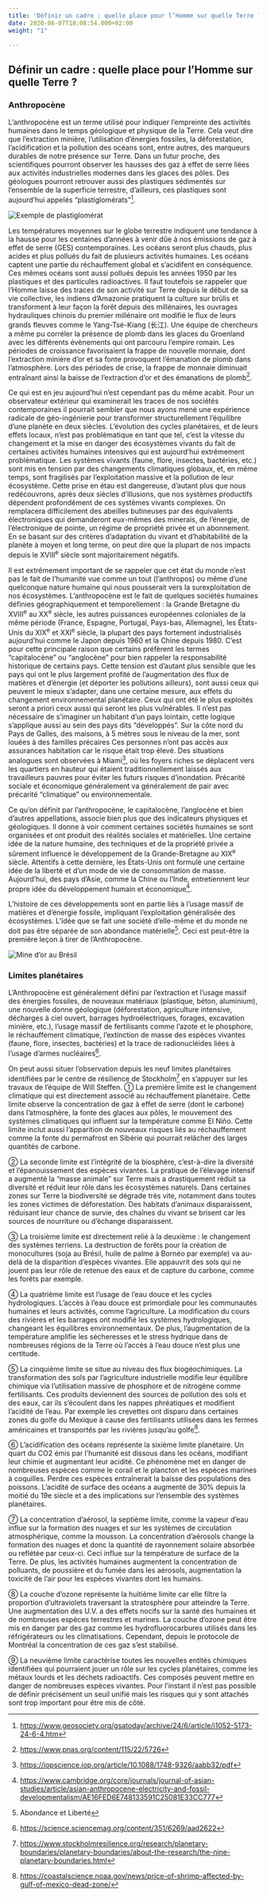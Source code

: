 ```yaml
---
title: 'Définir un cadre : quelle place pour l’Homme sur quelle Terre ?'
date: 2020-06-07T18:08:54.000+02:00
weight: "1"

---
```

## Définir un cadre : quelle place pour l’Homme sur quelle Terre ?

### Anthropocène

L’anthropocène est un terme utilisé pour indiquer l’empreinte des activités humaines dans le temps géologique et physique de la Terre. Cela veut dire que l’extraction minière, l’utilisation d’énergies fossiles, la déforestation, l’acidification et la pollution des océans sont, entre autres, des marqueurs durables de notre présence sur Terre. Dans un futur proche, des scientifiques pourront observer les hausses des gaz à effet de serre liées aux activités industrielles modernes dans les glaces des pôles. Des géologues pourront retrouver aussi des plastiques sédimentés sur l’ensemble de la superficie terrestre, d’ailleurs, ces plastiques sont aujourd’hui appelés “plastiglomérats”[^3].

![Exemple de plastiglomérat](figure01.jpg "Exemple de plastiglomérat")

Les températures moyennes sur le globe terrestre indiquent une tendance à la hausse pour les centaines d’années à venir dûe à nos émissions de gaz à effet de serre (GES) contemporaines. Les océans seront plus chauds, plus acides et plus pollués du fait de plusieurs activités humaines. Les océans captent une partie du réchauffement global et s’acidifent en conséquence. Ces mêmes océans sont aussi pollués depuis les années 1950 par les plastiques et des particules radioactives. Il faut toutefois se rappeler que l’Homme laisse des traces de son activité sur Terre depuis le début de sa vie collective, les indiens d’Amazonie pratiquent la culture sur brûlis et transforment à leur façon la forêt depuis des millénaires, les ouvrages hydrauliques chinois du premier millénaire ont modifié le flux de leurs grands fleuves comme le Yang-Tsé-Kiang (长江). Une équipe de chercheurs a même pu corréler la présence de plomb dans les glaces du Groenland avec les différents évènements qui ont parcouru l’empire romain. Les périodes de croissance favorisaient la frappe de nouvelle monnaie, dont l’extraction minière d’or et sa fonte provoquent l’émanation de plomb dans l’atmosphère. Lors des périodes de crise, la frappe de monnaie diminuait entraînant ainsi la baisse de l’extraction d’or et des émanations de plomb[^4].

Ce qui est en jeu aujourd’hui n’est cependant pas du même acabit. Pour un observateur extérieur qui examinerait les traces de nos sociétés contemporaines il pourrait sembler que nous ayons mené une expérience radicale de géo-ingénierie pour transformer structurellement l’équilibre d’une planète en deux siècles. L’évolution des cycles planétaires, et de leurs effets locaux, n’est pas problématique en tant que tel, c’est la vitesse du changement et la mise en danger des écosystèmes vivants du fait de certaines activités humaines intensives qui est aujourd’hui extrêmement problématique. Les systèmes vivants (faune, flore, insectes, bactéries, etc.) sont mis en tension par des changements climatiques globaux, et, en même temps, sont fragilisés par l’exploitation massive et la pollution de leur écosystème. Cette prise en étau est dangereuse, d’autant plus que nous redécouvrons, après deux siècles d’illusions, que nos systèmes productifs dépendent profondément de ces systèmes vivants complexes. On remplacera difficilement des abeilles butineuses par des équivalents électroniques qui demanderont eux-mêmes des minerais, de l’énergie, de l’électronique de pointe, un régime de propriété privée et un abonnement. En se basant sur des critères d’adaptation du vivant et d’habitabilité de la planète à moyen et long terme, on peut dire que la plupart de nos impacts depuis le XVIII<sup>e</sup> siècle sont majoritairement négatifs.

Il est extrêmement important de se rappeler que cet état du monde n’est pas le fait de l’humanité vue comme un tout (l’anthropos) ou même d’une quelconque nature humaine qui nous pousserait vers la surexploitation de nos écosystèmes. L’anthropocène est le fait de quelques sociétés humaines définies géographiquement et temporellement : la Grande Bretagne du XVIII<sup>e</sup> au XX<sup>e</sup> siècle, les autres puissances européennes coloniales de la même période (France, Espagne, Portugal, Pays-bas, Allemagne), les États-Unis du XIX<sup>e</sup> et XXI<sup>e</sup> siècle, la plupart des pays fortement industrialisés aujourd’hui comme le Japon depuis 1960 et la Chine depuis 1980. C’est pour cette principale raison que certains préfèrent les termes “capitalocène” ou “anglocène” pour bien rappeler la responsabilité historique de certains pays. Cette tension est d’autant plus sensible que les pays qui ont le plus largement profité de l’augmentation des flux de matières et d’énergie (et déporter les pollutions ailleurs), sont aussi ceux qui peuvent le mieux s’adapter, dans une certaine mesure, aux effets du changement environnemental planétaire. Ceux qui ont été le plus exploités seront a priori ceux aussi qui seront les plus vulnérables. Il n’est pas nécessaire de s’imaginer un habitant d’un pays lointain, cette logique s’applique aussi au sein des pays dits “développés”. Sur la côte nord du Pays de Galles, des maisons, à 5 mètres sous le niveau de la mer, sont louées à des familles précaires Ces personnes n’ont pas accès aux assurances habitation car le risque était trop élevé.  Des situations analogues sont observées à Miami[^5], où les foyers riches se déplacent vers les quartiers en hauteur qui étaient traditionnellement laissés aux travailleurs pauvres pour éviter les futurs risques d’inondation. Précarité sociale et économique généralement va généralement de pair avec précarité “climatique” ou environnementale.

Ce qu’on définit par l’anthropocène, le capitalocène, l’anglocène et bien d’autres appellations, associe bien plus que des indicateurs physiques et géologiques. Il donne à voir comment certaines sociétés humaines se sont organisées et ont produit des réalités sociales et matérielles. Une certaine idée de la nature humaine, des techniques et de la propriété privée a sûrement influencé le développement de la Grande-Bretagne au XIX<sup>e</sup> siècle. Attentifs à cette dernière, les États-Unis ont formulé une certaine idée de la liberté et d’un mode de vie de consommation de masse. Aujourd’hui, des pays d’Asie, comme la Chine ou l’Inde, entretiennent leur propre idée du développement humain et économique[^6].

L’histoire de ces développements sont en partie liés à l’usage massif de matières et d’énergie fossile, impliquant l’exploitation généralisée des écosystèmes. L’idée que se fait une société d’elle-même et du monde ne doit pas être séparée de son abondance matérielle[^7]. Ceci est peut-être la première leçon à tirer de l’Anthropocène.

![Mine d’or au Brésil](figure02.jpg "The Serra Pelada Mine (Mine d’or au Brésil)")

### Limites planétaires

L’Anthropocène est généralement défini par l’extraction et l’usage massif des énergies fossiles, de nouveaux matériaux (plastique, béton, aluminium), une nouvelle donne géologique (déforestation, agriculture intensive, décharges à ciel ouvert, barrages hydroélectriques, forages, excavation minière, etc.), l’usage massif de fertilisants comme l’azote et le phosphore, le réchauffement climatique, l’extinction de masse des espèces vivantes (faune, flore, insectes, bactéries) et la trace de radionucléides liées à l’usage d’armes nucléaires[^8].

On peut aussi situer l’observation depuis les neuf limites planétaires identifiées par le centre de résilience de Stockholm[^9] en s’appuyer sur les travaux de l’équipe de Will Steffen. ① La première limite est le changement climatique qui est directement associé au réchauffement planétaire. Cette limite observe la concentration de gaz à effet de serre (dont le carbone) dans l’atmosphère, la fonte des glaces aux pôles, le mouvement des systèmes climatiques qui influent sur la température comme El Niño. Cette limite inclut aussi l’apparition de nouveaux risques liés au réchauffement comme la fonte du permafrost en Sibérie qui pourrait relâcher des larges quantités de carbone.

② La seconde limite est l’intégrité de la biosphère, c’est-à-dire la diversité et l’épanouissement des espèces vivantes. La pratique de l’élevage intensif a augmenté la “masse animale” sur Terre mais a drastiquement réduit sa diversité et réduit leur rôle dans les écosystèmes naturels. Dans certaines zones sur Terre la biodiversité se dégrade très vite, notamment dans toutes les zones victimes de déforestation. Des habitats d’animaux disparaissent, réduisant leur chance de survie, des chaînes du vivant se brisent car les sources de nourriture ou d’échange disparaissent.

③ La troisième limite est directement relié à la deuxième : le changement des systèmes terriens. La destruction de forêts pour la création de monocultures (soja au Brésil, huile de palme à Bornéo par exemple) va au-delà de la disparition d’espèces vivantes. Elle appauvrit des sols qui ne jouent pas leur rôle de retenue des eaux et de capture du carbone, comme les forêts par exemple.

④ La quatrième limite est l’usage de l’eau douce et les cycles hydrologiques. L’accès à l’eau douce est primordiale pour les communautés humaines et leurs activités, comme l’agriculture. La modification du cours des rivières et les barrages ont modifié les systèmes hydrologiques, changeant les équilibres environnementaux. De plus, l’augmentation de la température amplifie les sécheresses et le stress hydrique dans de nombreuses régions de la Terre où l’accès à l’eau douce n’est plus une certitude.

⑤ La cinquième limite se situe au niveau des flux biogéochimiques. La transformation des sols par l’agriculture industrielle modifie leur équilibre chimique via l’utilisation massive de phosphore et de nitrogène comme fertilisants. Ces produits deviennent des sources de pollution des sols et des eaux, car ils s’écoulent dans les nappes phréatiques et modifient l’acidité de l’eau. Par exemple les crevettes ont disparu dans certaines zones du golfe du Mexique à cause des fertilisants utilisées dans les fermes américaines et transportés par les rivières jusqu’au golfe[^10].

⑥ L’acidification des océans représente la sixième limite planétaire. Un quart du CO2 émis par l’humanité est dissous dans les océans, modifiant leur chimie et augmentant leur acidité. Ce phénomène met en danger de nombreuses espèces comme le corail et le plancton et les espèces marines à coquilles. Perdre ces espèces entraînerait la baisse des populations des poissons. L’acidité de surface des océans a augmenté de 30% depuis la moitié du 19e siècle et a des implications sur l’ensemble des systèmes planétaires.

⑦ La concentration d’aérosol, la septième limite, comme la vapeur d’eau influe sur la formation des nuages et sur les systèmes de circulation atmosphérique, comme la mousson. La concentration d’aérosols change la formation des nuages et donc la quantité de rayonnement solaire absorbée ou reflétée par ceux-ci. Ceci influe sur la température de surface de la Terre. De plus, les activités humaines augmentent la concentration de polluants, de poussière et du fumée dans les aérosols, augmentation la toxicité de l’air pour les espèces vivantes dont les humains.

⑧ La couche d’ozone représente la huitième limite car elle filtre la proportion d’ultraviolets traversant la stratosphère pour atteindre la Terre. Une augmentation des U.V. a des effets nocifs sur la santé des humaines et de nombreuses espèces terrestres et marines. La couche d’ozone peut être mis en danger par des gaz comme les hydrofluorocarbures utilisés dans les réfrigérateurs ou les climatisations. Cependant, depuis le protocole de Montréal la concentration de ces gaz s’est stabilisé.

⑨ La neuvième limite caractérise toutes les nouvelles entités chimiques identifiées qui pourraient jouer un rôle sur les cycles planétaires, comme les métaux lourds et les déchets radioactifs. Ces composés peuvent mettre en danger de nombreuses espèces vivantes. Pour l’instant il n’est pas possible de définir précisément un seuil unifié mais les risques qui y sont attachés sont trop important pour être mis de côté.


[^3]: https://www.geosociety.org/gsatoday/archive/24/6/article/i1052-5173-24-6-4.htm
[^4]: https://www.pnas.org/content/115/22/5726
[^5]: https://iopscience.iop.org/article/10.1088/1748-9326/aabb32/pdf
[^6]: https://www.cambridge.org/core/journals/journal-of-asian-studies/article/asian-anthropocene-electricity-and-fossil-developmentalism/AE16FED6E748133591C25081E33CC777
[^7]: Abondance et Liberté
[^8]: https://science.sciencemag.org/content/351/6269/aad2622
[^9]: https://www.stockholmresilience.org/research/planetary-boundaries/planetary-boundaries/about-the-research/the-nine-planetary-boundaries.html
[^10]: https://coastalscience.noaa.gov/news/price-of-shrimp-affected-by-gulf-of-mexico-dead-zone/